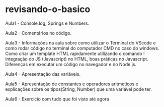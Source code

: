 # revisando-o-basico
Aula1 - Console.log, Springs e Numbers.

Aula2 - Comentários no código.

Aula3 - Informações na aula sobre como utilizar o Terminal do VScode e como rodar código no terminal do computador CMD no caso do windows. Como criar um template HTML rapidamente utilizando o comando ! Integração do JS (Javascript) no HTML, boas práticas no Javascript. Diferenças em executar um código no navegador e no Node.js.

Aula4 - Apresentação das variáveis.

Aula5 - Apresentação de constantes e operadores aritmeticos e explicações sobre os tipos(String, Number) que uma variável pode ter.

Aula6 - Exercicio com tudo que foi visto até agora